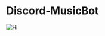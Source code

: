 # Discord-MusicBot
![Hi](https://github.com/imChristianBruh/Discord-MusicBot/raw/master/path/to/logo.gif)
